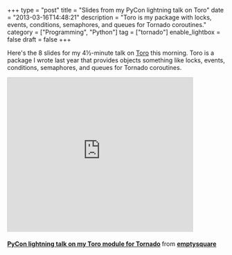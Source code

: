 +++
type = "post"
title = "Slides from my PyCon lightning talk on Toro"
date = "2013-03-16T14:48:21"
description = "Toro is my package with locks, events, conditions, semaphores, and queues for Tornado coroutines."
category = ["Programming", "Python"]
tag = ["tornado"]
enable_lightbox = false
draft = false
+++

<p>Here's the 8 slides for my 4&frac12;-minute talk on <a href="http://toro.readthedocs.org/">Toro</a> this morning. Toro is a package I wrote last year that provides objects something like locks, events, conditions, semaphores, and queues for Tornado coroutines.</p>
<iframe src="https://www.slideshare.net/slideshow/embed_code/17264776" width="427" height="356" frameborder="0" marginwidth="0" marginheight="0" scrolling="no" style="border:1px solid #CCC;border-width:1px 1px 0;margin-bottom:5px" allowfullscreen webkitallowfullscreen mozallowfullscreen> </iframe>

<p><div style="margin-bottom:5px"> <strong> <a href="http://www.slideshare.net/emptysquare/toro-pycon-lightning" title="PyCon lightning talk on my Toro module for Tornado" target="_blank">PyCon lightning talk on my Toro module for Tornado</a> </strong> from <strong><a href="http://www.slideshare.net/emptysquare" target="_blank">emptysquare</a></strong> </div></p>
